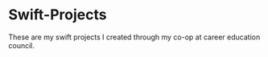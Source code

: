 # Swift-Projects
These are my swift projects I created through my co-op at career education council. 
